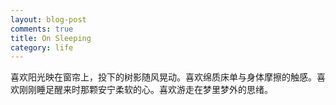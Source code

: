 ```yaml
---
layout: blog-post
comments: true
title: On Sleeping
category: life
---
```


喜欢阳光映在窗帘上，投下的树影随风晃动。喜欢绵质床单与身体摩擦的触感。喜欢刚刚睡足醒来时那颗安宁柔软的心。喜欢游走在梦里梦外的思绪。
